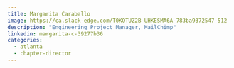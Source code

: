 ```yaml
---
title: Margarita Caraballo
image: https://ca.slack-edge.com/T0KQTUZ2B-UHKESMA6A-783ba9372547-512
description: "Engineering Project Manager, MailChimp"
linkedin: margarita-c-39277b36
categories:
  - atlanta
  - chapter-director
---
```

